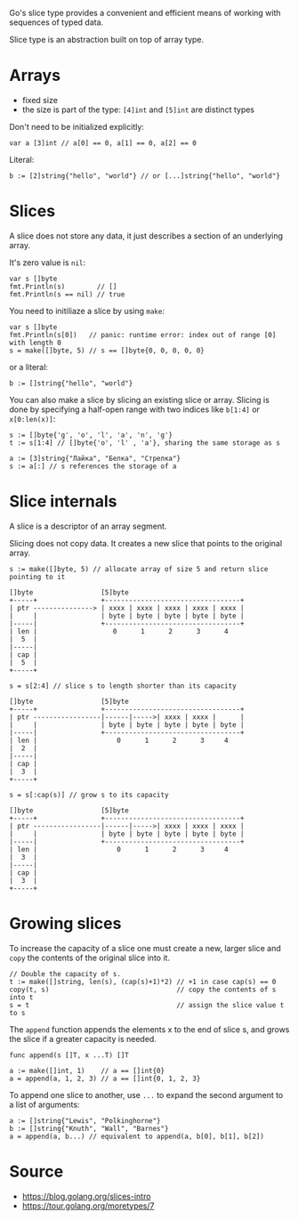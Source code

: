 Go's slice type provides a convenient and efficient means of working with sequences of typed data.

Slice type is an abstraction built on top of array type.

# Arrays

* fixed size
* the size is part of the type: `[4]int` and `[5]int` are distinct types

Don't need to be initialized explicitly:

```
var a [3]int // a[0] == 0, a[1] == 0, a[2] == 0
```

Literal:

```
b := [2]string{"hello", "world"} // or [...]string{"hello", "world"}
```

# Slices

A slice does not store any data, it just describes a section of an underlying array.

It's zero value is `nil`:

```
var s []byte
fmt.Println(s)        // []
fmt.Println(s == nil) // true
```

You need to initiliaze a slice by using `make`:

```
var s []byte
fmt.Println(s[0])   // panic: runtime error: index out of range [0] with length 0
s = make([]byte, 5) // s == []byte{0, 0, 0, 0, 0}
```

or a literal:

```
b := []string{"hello", "world"}
```

You can also make a slice by slicing an existing slice or array. Slicing is done by specifying a half-open range with two indices like `b[1:4]` or `x[0:len(x)]`:

```
s := []byte{'g', 'o', 'l', 'a', 'n', 'g'}
t := s[1:4] // []byte{'o', 'l' , 'a'}, sharing the same storage as s

a := [3]string{"Лайка", "Белка", "Стрелка"}
s := a[:] // s references the storage of a
```

# Slice internals

A slice is a descriptor of an array segment.

Slicing does not copy data. It creates a new slice that points to the original array.

```
s := make([]byte, 5) // allocate array of size 5 and return slice pointing to it

[]byte                 [5]byte                             
+-----+                +----------------------------------+
| ptr ---------------> | xxxx | xxxx | xxxx | xxxx | xxxx |
|     |                | byte | byte | byte | byte | byte |
|-----|                +----------------------------------+
| len |                   0      1      2      3      4         
|  5  |                                                    
|-----|                                                    
| cap |                                                    
|  5  |                                                    
+-----+      
```

```
s = s[2:4] // slice s to length shorter than its capacity

[]byte                 [5]byte                             
+-----+                +----------------------------------+
| ptr -----------------|------|----->| xxxx | xxxx |      |
|     |                | byte | byte | byte | byte | byte |
|-----|                +----------------------------------+
| len |                    0      1      2      3     4       
|  2  |                                                    
|-----|                                                    
| cap |                                                    
|  3  |                                                    
+-----+      
```

```
s = s[:cap(s)] // grow s to its capacity

[]byte                 [5]byte                             
+-----+                +----------------------------------+
| ptr -----------------|------|----->| xxxx | xxxx | xxxx |
|     |                | byte | byte | byte | byte | byte |
|-----|                +----------------------------------+
| len |                    0      1      2      3     4       
|  3  |                                                    
|-----|                                                    
| cap |                                                    
|  3  |                                                    
+-----+      
```

# Growing slices

To increase the capacity of a slice one must create a new, larger slice and `copy` the contents of the original slice into it.

```
// Double the capacity of s.
t := make([]string, len(s), (cap(s)+1)*2) // +1 in case cap(s) == 0
copy(t, s)                                // copy the contents of s into t
s = t                                     // assign the slice value t to s
```

The `append` function appends the elements x to the end of slice s, and grows the slice if a greater capacity is needed.

```
func append(s []T, x ...T) []T
```

```
a := make([]int, 1)    // a == []int{0}
a = append(a, 1, 2, 3) // a == []int{0, 1, 2, 3} 
```

To append one slice to another, use `...` to expand the second argument to a list of arguments:

```
a := []string{"Lewis", "Polkinghorne"}
b := []string{"Knuth", "Wall", "Barnes"}
a = append(a, b...) // equivalent to append(a, b[0], b[1], b[2])
```

# Source

* https://blog.golang.org/slices-intro
* https://tour.golang.org/moretypes/7
